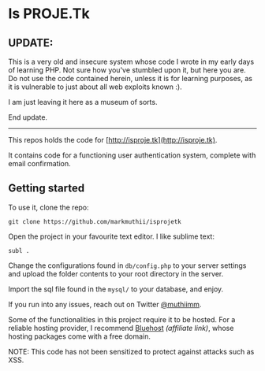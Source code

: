 # Is PROJE.Tk

## UPDATE:

This is a very old and insecure system whose code I wrote in my early days of learning PHP. Not sure how you've stumbled upon it, but here you are. Do not use the code contained herein, unless it is for learning purposes, as it is vulnerable to just about all web exploits known :).

I am just leaving it here as a museum of sorts.

End update.

<hr>

This repos holds the code for [http://isproje.tk](http://isproje.tk).

It contains code for a functioning user authentication system, complete with email confirmation.

## Getting started

To use it, clone the repo:

```
git clone https://github.com/markmuthii/isprojetk
```

Open the project in your favourite text editor. I like sublime text:

```
subl .
```

Change the configurations found in `db/config.php` to your server settings and upload the folder contents to your root directory in the server.

Import the sql file found in the `mysql/` to your database, and enjoy.

If you run into any issues, reach out on Twitter [@muthiimm](https://twitter.com/muthiimm).

Some of the functionalities in this project require it to be hosted. For a reliable hosting provider, I recommend [Bluehost](https://bluehost.com/track/markmuthii) _(affiliate link)_, whose hosting packages come with a free domain.

NOTE: This code has not been sensitized to protect against attacks such as XSS.
